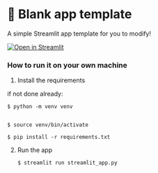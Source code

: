 # 🎈 Blank app template

A simple Streamlit app template for you to modify!

[![Open in Streamlit](https://static.streamlit.io/badges/streamlit_badge_black_white.svg)](https://blank-app-template.streamlit.app/)

### How to run it on your own machine

1. Install the requirements

if not done already:
```
$ python -m venv venv


$ source venv/bin/activate
```
   ```
   $ pip install -r requirements.txt
   ```

2. Run the app

   ```
   $ streamlit run streamlit_app.py
   ```
